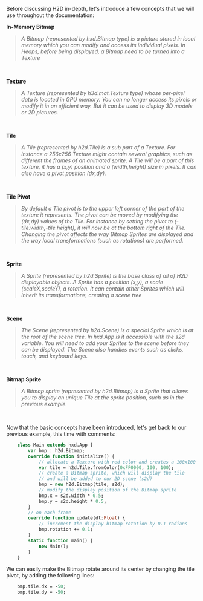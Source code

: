 Before discussing H2D in-depth, let's introduce a few concepts that we will use throughout the documentation:



**In-Memory Bitmap**
>_A Bitmap (represented by hxd.Bitmap type) is a picture stored in local memory which you can modify and access its individual pixels. In Heaps, before being displayed, a Bitmap need to be turned into a Texture_  

&nbsp;
&nbsp;
&nbsp;
&nbsp;
&nbsp;
&nbsp;

**Texture**
>_A Texture (represented by h3d.mat.Texture type) whose per-pixel data is located in GPU memory. You can no longer access its pixels or modify it in an efficient way. But it can be used to display 3D models or 2D pictures._

&nbsp;
&nbsp;
&nbsp;
&nbsp;
&nbsp;
&nbsp;

**Tile**
>_A Tile (represented by h2d.Tile) is a sub part of a Texture. For instance a 256x256 Texture might contain several graphics, such as different the frames of an animated sprite. A Tile will be a part of this texture, it has a (x,y) position and a (width,height) size in pixels. It can also have a pivot position (dx,dy)._

&nbsp;
&nbsp;
&nbsp;
&nbsp;
&nbsp;
&nbsp;

**Tile Pivot**
>_By default a Tile pivot is to the upper left corner of the part of the texture it represents. The pivot can be moved by modifying the (dx,dy) values of the Tile. For instance by setting the pivot to (-tile.width,-tile.height), it will now be at the bottom right of the Tile. Changing the pivot affects the way Bitmap Sprites are displayed and the way local transformations (such as rotations) are performed._

&nbsp;
&nbsp;
&nbsp;
&nbsp;
&nbsp;
&nbsp;

**Sprite**
>_A Sprite (represented by h2d.Sprite) is the base class of all of H2D displayable objects. A Sprite has a position (x,y), a scale (scaleX,scaleY), a rotation. It can contain other Sprites which will inherit its transformations, creating a scene tree_

&nbsp;
&nbsp;
&nbsp;
&nbsp;
&nbsp;
&nbsp;

**Scene**
>_The Scene (represented by h2d.Scene) is a special Sprite which is at the root of the scene tree. In hxd.App is it accessible with the s2d variable. You will need to add your Sprites to the scene before they can be displayed. The Scene also handles events such as clicks, touch, and keyboard keys._

&nbsp;
&nbsp;
&nbsp;
&nbsp;
&nbsp;
&nbsp;

**Bitmap Sprite**
>_A Bitmap sprite (represented by h2d.Bitmap) is a Sprite that allows you to display an unique Tile at the sprite position, such as in the previous example._

&nbsp;
&nbsp;
&nbsp;
&nbsp;
&nbsp;
&nbsp;

Now that the basic concepts have been introduced, let's get back to our previous example, this time with comments:
```haxe
    class Main extends hxd.App {
        var bmp : h2d.Bitmap;
        override function initialize() {
            // allocate a Texture with red color and creates a 100x100 Tile from it
            var tile = h2d.Tile.fromColor(0xFF0000, 100, 100);
            // create a Bitmap sprite, which will display the tile
            // and will be added to our 2D scene (s2d)
            bmp = new h2d.Bitmap(tile, s2d);
            // modify the display position of the Bitmap sprite
            bmp.x = s2d.width * 0.5;
            bmp.y = s2d.height * 0.5;
        }
        // on each frame
        override function update(dt:Float) {
            // increment the display bitmap rotation by 0.1 radians
            bmp.rotation += 0.1;
        }
        static function main() {
            new Main();
        }
    }
```
We can easily make the Bitmap rotate around its center by changing the tile pivot, by adding the following lines:
```haxe
    bmp.tile.dx = -50;
    bmp.tile.dy = -50;
```